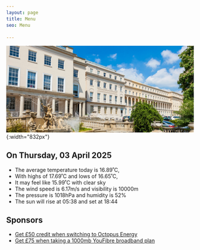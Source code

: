 ```yaml
---
layout: page
title: Menu
seo: Menu

---
```


![Logo](/images/logo.jpg){:width="832px"}

<!-- weather_marker starts -->
## On Thursday, 03 April 2025

- The average temperature today is 16.89˚C,
- With highs of 17.69˚C and lows of 16.65˚C,
- It may feel like 15.99˚C with clear sky
- The wind speed is 6.17m/s and visibility is 10000m
- The pressure is 1018hPa and humidity is 52%
- The sun will rise at 05:38 and set at 18:44

<!-- weather_marker ends -->

## Sponsors

- [Get £50 credit when switching to Octopus Energy](https://bit.ly/3oD1nnS)
- [Get £75 when taking a 1000mb YouFibre broadband plan](https://aklam.io/91zWhU?)



